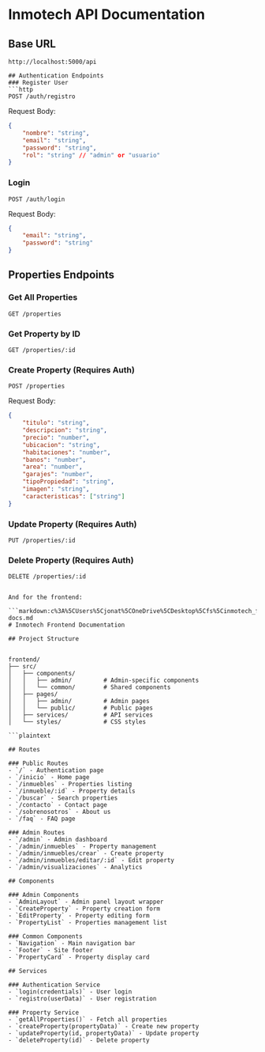 # Inmotech API Documentation

## Base URL
```http
http://localhost:5000/api

## Authentication Endpoints
### Register User
```http
POST /auth/registro
 ```

Request Body:

```json
{
    "nombre": "string",
    "email": "string",
    "password": "string",
    "rol": "string" // "admin" or "usuario"
}
 ```

### Login
```http
POST /auth/login
 ```

Request Body:

```json
{
    "email": "string",
    "password": "string"
}
 ```

## Properties Endpoints
### Get All Properties
```http
GET /properties
 ```

### Get Property by ID
```http
GET /properties/:id
 ```

### Create Property (Requires Auth)
```http
POST /properties
 ```

Request Body:

```json
{
    "titulo": "string",
    "descripcion": "string",
    "precio": "number",
    "ubicacion": "string",
    "habitaciones": "number",
    "banos": "number",
    "area": "number",
    "garajes": "number",
    "tipoPropiedad": "string",
    "imagen": "string",
    "caracteristicas": ["string"]
}
 ```

### Update Property (Requires Auth)
```http
PUT /properties/:id
 ```

### Delete Property (Requires Auth)
```http
DELETE /properties/:id
 ```

```plaintext

And for the frontend:

```markdown:c%3A%5CUsers%5Cjonat%5COneDrive%5CDesktop%5Cfs%5Cinmotech_fs%5Cfrontend-docs.md
# Inmotech Frontend Documentation

## Project Structure

 ```
```

frontend/
├── src/
│   ├── components/
│   │   ├── admin/         # Admin-specific components
│   │   └── common/        # Shared components
│   ├── pages/
│   │   ├── admin/         # Admin pages
│   │   └── public/        # Public pages
│   ├── services/          # API services
│   └── styles/            # CSS styles

```plaintext

## Routes

### Public Routes
- `/` - Authentication page
- `/inicio` - Home page
- `/inmuebles` - Properties listing
- `/inmueble/:id` - Property details
- `/buscar` - Search properties
- `/contacto` - Contact page
- `/sobrenosotros` - About us
- `/faq` - FAQ page

### Admin Routes
- `/admin` - Admin dashboard
- `/admin/inmuebles` - Property management
- `/admin/inmuebles/crear` - Create property
- `/admin/inmuebles/editar/:id` - Edit property
- `/admin/visualizaciones` - Analytics

## Components

### Admin Components
- `AdminLayout` - Admin panel layout wrapper
- `CreateProperty` - Property creation form
- `EditProperty` - Property editing form
- `PropertyList` - Properties management list

### Common Components
- `Navigation` - Main navigation bar
- `Footer` - Site footer
- `PropertyCard` - Property display card

## Services

### Authentication Service
- `login(credentials)` - User login
- `registro(userData)` - User registration

### Property Service
- `getAllProperties()` - Fetch all properties
- `createProperty(propertyData)` - Create new property
- `updateProperty(id, propertyData)` - Update property
- `deleteProperty(id)` - Delete property
 ```
```